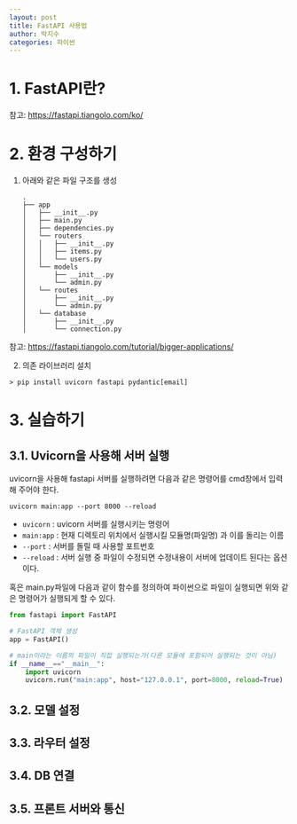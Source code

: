 ```yaml
---
layout: post
title: FastAPI 사용법
author: 박지수
categories: 파이썬
---
```


# 1. FastAPI란?
참고: https://fastapi.tiangolo.com/ko/  

# 2. 환경 구성하기
1. 아래와 같은 파일 구조를 생성
    ```
    .
    ├── app
    │   ├── __init__.py
    │   ├── main.py
    │   ├── dependencies.py
    │   └── routers
    │   │   ├── __init__.py
    │   │   ├── items.py
    │   │   └── users.py
    │   └── models
    │       ├── __init__.py
    │       └── admin.py
    │   └── routes
    │       ├── __init__.py
    │       └── admin.py
    │   └── database
    │       ├── __init__.py
    │       └── connection.py
    ```
  참고: https://fastapi.tiangolo.com/tutorial/bigger-applications/  

2. 의존 라이브러리 설치
  ```
  > pip install uvicorn fastapi pydantic[email]
  ```  

# 3. 실습하기
## 3.1. Uvicorn을 사용해 서버 실행
uvicorn을 사용해 fastapi 서버를 실행하려면 다음과 같은 명령어를 cmd창에서 입력 해 주어야 한다.
```
uvicorn main:app --port 8000 --reload
```  
- `uvicorn` : uvicorn 서버를 실행시키는 명령어
- `main:app` : 현재 디렉토리 위치에서 실행시킬 모듈명(파일명) 과 이를 돌리는 이름
- `--port` : 서버를 돌릴 때 사용할 포트번호
- `--reload` : 서버 실행 중 파일이 수정되면 수정내용이 서버에 업데이트 된다는 옵션이다.

혹은 main.py파일에 다음과 같이 함수를 정의하여 파이썬으로 파일이 실행되면 위와 같은 명령어가 실행되게 할 수 있다.
```Python
from fastapi import FastAPI

# FastAPI 객체 생성
app = FastAPI()

# main이라는 이름의 파일이 직접 실행되는가(다른 모듈에 포함되어 실행되는 것이 아님)
if __name__=="__main__":
    import uvicorn
    uvicorn.run("main:app", host="127.0.0.1", port=8000, reload=True)
```

## 3.2. 모델 설정

## 3.3. 라우터 설정

## 3.4. DB 연결

## 3.5. 프론트 서버와 통신
